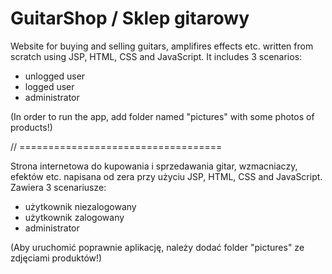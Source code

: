 # GuitarShop / Sklep gitarowy

Website for buying and selling guitars, amplifires effects etc. written from scratch using JSP, HTML, CSS and JavaScript.
It includes 3 scenarios:
- unlogged user
- logged user
- administrator

(In order to run the app, add folder named "pictures" with some photos of products!)

// ===================================

Strona internetowa do kupowania i sprzedawania gitar, wzmacniaczy, efektów etc. napisana od zera przy użyciu JSP, HTML, CSS and JavaScript.
Zawiera 3 scenariusze:
- użytkownik niezalogowany
- użytkownik zalogowany
- administrator

(Aby uruchomić poprawnie aplikację, należy dodać folder "pictures" ze zdjęciami produktów!)
